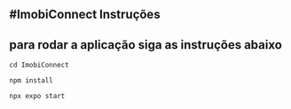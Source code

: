 #ImobiConnect Instruções
---
para rodar a aplicação siga as instruções abaixo
---
```
cd ImobiConnect
```
```
npm install
```
```
npx expo start
```
